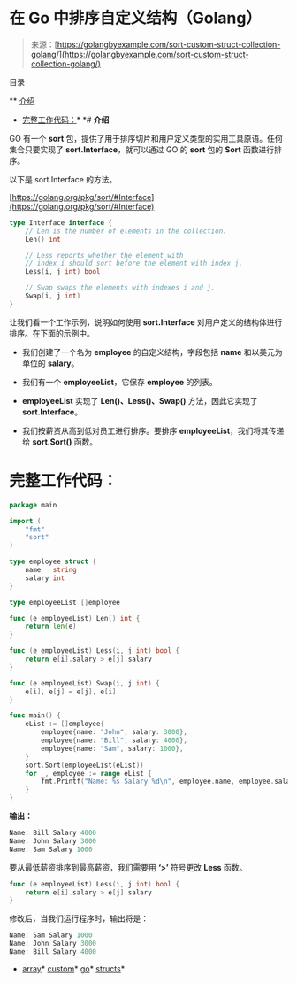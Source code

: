 <!--yml

category: 未分类

date: 2024-10-13 06:06:10

-->

# 在 Go 中排序自定义结构（Golang）

> 来源：[https://golangbyexample.com/sort-custom-struct-collection-golang/](https://golangbyexample.com/sort-custom-struct-collection-golang/)

目录

**   [介绍](#Introduction "介绍")

+   [完整工作代码：](#Full_Working_Code "完整工作代码：")*  *# **介绍**

GO 有一个 **sort** 包，提供了用于排序切片和用户定义类型的实用工具原语。任何集合只要实现了 **sort.Interface**，就可以通过 GO 的 **sort** 包的 **Sort** 函数进行排序。

以下是 sort.Interface 的方法。

[https://golang.org/pkg/sort/#Interface](https://golang.org/pkg/sort/#Interface)

```go
type Interface interface {
    // Len is the number of elements in the collection.
    Len() int

    // Less reports whether the element with
    // index i should sort before the element with index j.
    Less(i, j int) bool

    // Swap swaps the elements with indexes i and j.
    Swap(i, j int)
}
```

让我们看一个工作示例，说明如何使用 **sort.Interface** 对用户定义的结构体进行排序。在下面的示例中。

+   我们创建了一个名为 **employee** 的自定义结构，字段包括 **name** 和以美元为单位的 **salary**。

+   我们有一个 **employeeList**，它保存 **employee** 的列表。

+   **employeeList** 实现了 **Len()、Less()、Swap()** 方法，因此它实现了 **sort.Interface**。

+   我们按薪资从高到低对员工进行排序。要排序 **employeeList**，我们将其传递给 **sort.Sort()** 函数。

# **完整工作代码：**

```go
package main

import (
    "fmt"
    "sort"
)

type employee struct {
    name   string
    salary int
}

type employeeList []employee

func (e employeeList) Len() int {
    return len(e)
}

func (e employeeList) Less(i, j int) bool {
    return e[i].salary > e[j].salary
}

func (e employeeList) Swap(i, j int) {
    e[i], e[j] = e[j], e[i]
}

func main() {
    eList := []employee{
        employee{name: "John", salary: 3000},
        employee{name: "Bill", salary: 4000},
        employee{name: "Sam", salary: 1000},
    }
    sort.Sort(employeeList(eList))
    for _, employee := range eList {
        fmt.Printf("Name: %s Salary %d\n", employee.name, employee.salary)
    }
}
```

**输出：**

```go
Name: Bill Salary 4000
Name: John Salary 3000
Name: Sam Salary 1000
```

要从最低薪资排序到最高薪资，我们需要用 **‘>’** 符号更改 **Less** 函数。

```go
func (e employeeList) Less(i, j int) bool {
    return e[i].salary > e[j].salary
}
```

修改后，当我们运行程序时，输出将是：

```go
Name: Sam Salary 1000
Name: John Salary 3000
Name: Bill Salary 4000
```

+   [array](https://golangbyexample.com/tag/array/)*   [custom](https://golangbyexample.com/tag/custom/)*   [go](https://golangbyexample.com/tag/go/)*   [structs](https://golangbyexample.com/tag/structs/)*

